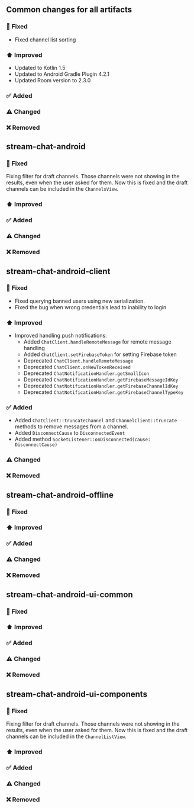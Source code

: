 ## Common changes for all artifacts
### 🐞 Fixed
- Fixed channel list sorting
### ⬆️ Improved
- Updated to Kotlin 1.5
- Updated to Android Gradle Plugin 4.2.1
- Updated Room version to 2.3.0

### ✅ Added

### ⚠️ Changed

### ❌ Removed


## stream-chat-android
### 🐞 Fixed
Fixing filter for draft channels. Those channels were not showing in the results, even when the user asked for them. Now this is fixed and the draft channels can be included in the `ChannelsView`.
### ⬆️ Improved

### ✅ Added

### ⚠️ Changed

### ❌ Removed

## stream-chat-android-client
### 🐞 Fixed
- Fixed querying banned users using new serialization.
- Fixed the bug when wrong credentials lead to inability to login

### ⬆️ Improved
- Improved handling push notifications:
    - Added `ChatClient.handleRemoteMessage` for remote message handling
    - Added `ChatClient.setFirebaseToken` for setting Firebase token
    - Deprecated `ChatClient.handleRemoteMessage`
    - Deprecated `ChatClient.onNewTokenReceived`
    - Deprecated `ChatNotificationHandler.getSmallIcon`
    - Deprecated `ChatNotificationHandler.getFirebaseMessageIdKey`
    - Deprecated `ChatNotificationHandler.getFirebaseChannelIdKey`
    - Deprecated `ChatNotificationHandler.getFirebaseChannelTypeKey`

### ✅ Added
- Added `ChatClient::truncateChannel` and `ChannelClient::truncate` methods to remove messages from a channel.
- Added `DisconnectCause` to `DisconnectedEvent`
- Added method `SocketListener::onDisconnected(cause: DisconnectCause)`

### ⚠️ Changed

### ❌ Removed

## stream-chat-android-offline
### 🐞 Fixed

### ⬆️ Improved

### ✅ Added

### ⚠️ Changed

### ❌ Removed

## stream-chat-android-ui-common
### 🐞 Fixed

### ⬆️ Improved

### ✅ Added

### ⚠️ Changed

### ❌ Removed

## stream-chat-android-ui-components
### 🐞 Fixed
Fixing filter for draft channels. Those channels were not showing in the results, even when the user asked for them. Now this is fixed and the draft channels can be included in the `ChannelListView`.
### ⬆️ Improved

### ✅ Added

### ⚠️ Changed

### ❌ Removed
